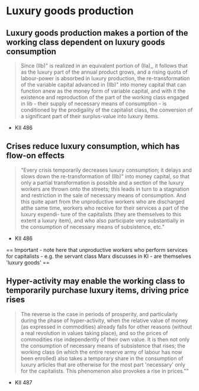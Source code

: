 # Luxury goods production



## Luxury goods production makes a portion of the working class dependent on luxury goods consumption

> Since (Ilb)" is realized in an equivalent portion of (Ila),, it follows that   as the luxury part of the annual product grows, and a rising quota of   labour-power is absorbed in luxury production, the re-transformation   of the variable capital advanced in (Ilb)" into money capital that can   function anew as the money form of variable capital, and with it the   existence and reproduction of the part of the working class engaged in   lib - their supply of necessary means of consumption - is conditioned   by the prodigality of the capitalist class, the conversion of a significant   part of their surplus-value into luxury items.

- KII 486

## Crises reduce luxury consumption, which has flow-on effects

>"Every crisis temporarily decreases luxury consumption; it delays and   slows down the re-transformation of (Ilb)" into money capital, so that   only a partial transformation is possible and a section of the luxury   workers are thrown onto the streets; this leads in turn to a stagnation   and restriction in the sale of necessary means of consumption. And this   quite apart from the unproductive workers who are discharged atthe same   time, workers who receive for their services a part of the luxury expendi-  ture of the capitalists (they are themselves to this extent a luxury item),   and who also participate very substantially in the consumption of   necessary means of subsistence, etc."
- KII 486

== Important - note here that unproductive workers who perform services for capitalists - e.g. the servant class Marx discusses in KI - are themselves 'luxury goods' ==


## Hyper-activity may enable the working class to temporarily purchase luxury items, driving price rises

> The reverse is the case in periods of   prosperity, and particularly during the phase of hyper-activity, when the   relative value of money (as expressed in commodities) already falls for   other reasons (without a real revolution in values taking place), and so   the prices of commodities rise independently of their own value. It is   then not only the consumption of necessary means of subsistence that   rises; the working class (in which the entire reserve army of labour has   now been enrolled) also takes a temporary share in the consumption of   luxury articles that are otherwise for the most part 'necessary' only for   the capitalists. This phenomenon also provokes a rise in prices.""

- KII 487